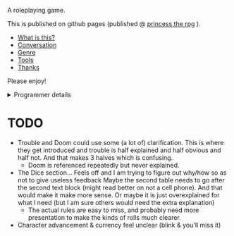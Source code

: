 A roleplaying game.

This is published on github pages (published @ [princess the rpg](https://lackhand.github.io/princess) ).

- [What is this?](./meta.md)
- [Conversation](./conversation.md)
- [Genre](./genre/index.md)
- [Tools](./tools/index.md)
- [Thanks](./thanks.md)

Please enjoy!

<details>
  <summary>Programmer details</summary>

For infrastructural reasons, it's written in an unholy mishmash of:
- kramdown (for class, definition list, & table support)
- liquid (jekyll's templating language, for things like injecting titles & generating anchors)
- liquid-generated-kramdown (sitenav esp in [index.md](./index.md) )
- html/scss templates (well obviously)

If you'd like to contribute, drop me a pull request or bug or fork or whatever!

Please have fun!
</details>

# TODO
- Trouble and Doom could use some (a lot of) clarification. This is where they get introduced and trouble is half explained and half obvious and half not. And that makes 3 halves which is confusing.
  - Doom is referenced repeatedly but never explained.
- The Dice section... Feels off and I am trying to figure out why/how so as not to give useless feedback
  Maybe the second table needs to go after the second text block (might read better on not a cell phone). And that would make it make more sense.
  Or maybe it is just overexplained for what I need (but I am sure others would need the extra explanation)
  - The actual rules are easy to miss, and probably need more presentation to make the kinds of rolls much clearer.
- Character advancement & currency feel unclear (blink & you'll miss it)
